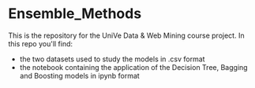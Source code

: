 # Ensemble_Methods
This is the repository for the UniVe Data & Web Mining course project.
In this repo you'll find:
- the two datasets used to study the models in .csv format
- the notebook containing the application of the Decision Tree, Bagging and Boosting models in ipynb format
